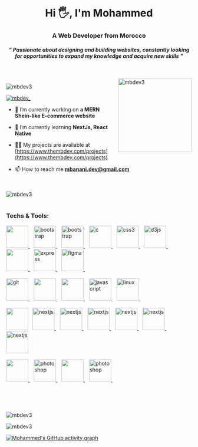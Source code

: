 
  <h1 align="center">Hi 🖐, I'm Mohammed</h1>
  <h3 align="center">A Web Developer from Morocco</h3>
  <h4 align="center" > <i>&ldquo; Passionate about designing and building websites, constantly looking for opportunities to expand my knowledge and acquire new skills &rdquo;</i></h4>
  <br> <br>
  <img align="right" src="https://www.thembdev.com/static/media/mbdev_logo_sm.e00e77dcb86c64f73112577529660357.svg"
    alt="mbdev3" width="200" />
  <p align="left">
    <img src="https://komarev.com/ghpvc/?username=mbdev3&label=Profile%20views&color=e5b60b&style=flat-square"
      alt="mbdev3" />
  </p>
  <p align="left">
    <a href="https://twitter.com/mbdev_" target ="blank"><img
        src="https://img.shields.io/twitter/follow/mbdev_?logo=twitter&style=for-the-badge" alt="mbdev_" /></a>
  </p>
  
 - 🔭 I’m currently working on **a MERN Shein-like E-commerce website**

- 🌱 I’m currently learning **NextJs, React Native**

- 👨‍💻 My projects are available at [https://www.thembdev.com/projects](https://www.thembdev.com/projects)

- 📫 How to reach me **mbanani.dev@gmail.com**

  <br> 
 <img align="center"
    src="https://github-readme-stats.vercel.app/api/top-langs/?username=mbdev3&langs_count=8&theme=react&layout=compact&hide=Jupyter%20Notebook"
    alt="mbdev3"
    data-canonical-src="https://github-readme-stats.vercel.app/api/top-langs/?username=mbdev3&langs_count=8&theme=react&layout=compact"
    style="max-width: 100%" />
  <br> <br>
  <h3 align="left">Techs & Tools:</h3>
  <p align="left">
    <a href="https://developer.mozilla.org/en-US/docs/Web/JavaScript" target="_blank" rel="noreferrer">
      <img
        src="https://upload.wikimedia.org/wikipedia/commons/thumb/9/99/Unofficial_JavaScript_logo_2.svg/1200px-Unofficial_JavaScript_logo_2.svg.png"
        alt="" width="60" />
    </a>
    &ensp;
    <a href="https://reactjs.org/" target="_blank" rel="noreferrer">
      <img src="https://www.thembdev.com/static/media/react.7a637457dceb6762458e31f7b1240939.svg" alt="bootstrap"
        width="60" /> </a>&ensp;
    <a href="https://reactjs.org/" target="_blank" rel="noreferrer">
      <img src="https://upload.wikimedia.org/wikipedia/commons/thumb/8/8e/Nextjs-logo.svg/1200px-Nextjs-logo.svg.png"
        alt="bootstrap" width="60" /> </a>&ensp;
    <a href="https://www.w3schools.com/html/" target="_blank" rel="noreferrer">
      <img src="https://www.thembdev.com/static/media/mbdev-html5.5ee2a51c64575cb472abe9b9b431ad90.svg" alt="c"
        width="60" /> </a>&ensp;
    <a href="https://www.w3schools.com/css/" target="_blank" rel="noreferrer">
      <img src="https://www.thembdev.com/static/media/mbdev-css3.7db7ce67e5cd942bed3d89b3206cb7db.svg" alt="css3"
        width="60" /> </a>&ensp;
    <a href="https://sass-lang.com/" target="_blank" rel="noreferrer">
      <img src="https://www.thembdev.com/static/media/sass.c22f1f0d74f2ae1c0064.png" alt="d3js" width="60" /> </a>&ensp;
    <a href="https://tailwindcss.com/" target="_blank" rel="noreferrer">
      <img
        src="https://upload.wikimedia.org/wikipedia/commons/thumb/d/d5/Tailwind_CSS_Logo.svg/2048px-Tailwind_CSS_Logo.svg.png"
        alt="" width="60" /> </a>&ensp;
    <a href="https://getbootstrap.com/" target="_blank" rel="noreferrer">
      <img src="https://getbootstrap.com/docs/5.2/assets/brand/bootstrap-logo-shadow.png" alt="express" width="60" />
    </a>&ensp;
    <a href="https://styled-components.com/" target="_blank" rel="noreferrer">
      <img src="https://www.thembdev.com/static/media/sc.4f5d44437b86ae9aa20d.webp" alt="figma" width="60" /> </a>&ensp;
    <br />
    <br />
    <a href="https://nodejs.org/en/" target="_blank" rel="noreferrer">
      <img src="https://www.thembdev.com/static/media/nodejs.e8756bc1121181759ae3.png" alt="git" width="60" />
    </a>&ensp;
    <a href="https://expressjs.com/" target="_blank" rel="noreferrer">
      <img src="https://assets.website-files.com/61ca3f775a79ec5f87fcf937/6202fcdee5ee8636a145a41b_1234.png" alt=""
        width="60" /> </a>&ensp;
    <a href="https://www.mongodb.com/" target="_blank" rel="noreferrer">
      <img src="https://g.foolcdn.com/art/companylogos/square/mdb.png" alt="" width="60" /> </a>&ensp;
    <a href="https://d3js.org/" target="_blank" rel="noreferrer">
      <img src="https://www.thembdev.com/static/media/d3.2bab9256af6e144ae575.png" alt="javascript" width="60" />
    </a>&ensp;
    <a href="https://www.electronjs.org/" target="_blank" rel="noreferrer">
      <img src="https://www.thembdev.com/static/media/Electron.8ba8191e8a30aa10de9c.png" alt="linux" width="60" />
    </a>&ensp;<br />
    <br />
    <a href="https://www.python.org/" target="_blank" rel="noreferrer">
      <img
        src="https://upload.wikimedia.org/wikipedia/commons/thumb/c/c3/Python-logo-notext.svg/800px-Python-logo-notext.svg.png"
        alt="" width="60" /></a>&ensp;
    <a href="https://www.selenium.dev/" target="_blank" rel="noreferrer">
      <img src="https://www.thembdev.com/static/media/Selenium.71dd79a1f4d359bc6b50.png" alt="nextjs" width="60" />
    </a>&ensp;
    <a href="https://www.selenium.dev/" target="_blank" rel="noreferrer">
      <img
        src="https://upload.wikimedia.org/wikipedia/commons/thumb/4/4b/Bash_Logo_Colored.svg/1200px-Bash_Logo_Colored.svg.png"
        alt="nextjs" width="60" />
    </a>&ensp;
    <a href="https://www.selenium.dev/" target="_blank" rel="noreferrer">
      <img
        src="https://yt3.ggpht.com/X-rhKMndFm9hT9wIaJns1StBfGbFdLTkAROwm4UZ3n9ucrBky5CFIeeZhSszFXBgQjItzCD0SA=s900-c-k-c0x00ffffff-no-rj"
        alt="nextjs" width="60" />
    </a>&ensp;
    <a href="https://www.selenium.dev/" target="_blank" rel="noreferrer">
      <img
        src="https://upload.wikimedia.org/wikipedia/commons/thumb/1/18/C_Programming_Language.svg/1200px-C_Programming_Language.svg.png"
        alt="nextjs" width="60" />
    </a>&ensp;
    <a href="https://www.selenium.dev/" target="_blank" rel="noreferrer">
      <img src="https://upload.wikimedia.org/wikipedia/commons/thumb/3/35/Tux.svg/1200px-Tux.svg.png" alt="nextjs"
        width="60" />
    </a>&ensp;
    <a href="https://www.selenium.dev/" target="_blank" rel="noreferrer">
      <img src="https://www.docker.com/wp-content/uploads/2022/03/vertical-logo-monochromatic.png" alt="nextjs"
        width="60" />
    </a>
    <br />
    <br />
    <a href="https://www.photoshop.com/en" target="_blank" rel="noreferrer">
      <img src="https://upload.wikimedia.org/wikipedia/commons/3/33/Figma-logo.svg" width="60" />
    </a>&ensp;
    <a href="https://www.photoshop.com/en" target="_blank" rel="noreferrer">
      <img
        src="https://upload.wikimedia.org/wikipedia/commons/thumb/c/c2/Adobe_XD_CC_icon.svg/2101px-Adobe_XD_CC_icon.svg.png"
        alt="photoshop" width="60" />
    </a>&ensp;
    <a href="https://www.photoshop.com/en" target="_blank" rel="noreferrer">
      <img
        src="https://upload.wikimedia.org/wikipedia/commons/thumb/f/fb/Adobe_Illustrator_CC_icon.svg/1200px-Adobe_Illustrator_CC_icon.svg.png"
        width="60" />
    </a>&ensp;
    <a href="https://www.photoshop.com/en" target="_blank" rel="noreferrer">
      <img
        src="https://encrypted-tbn0.gstatic.com/images?q=tbn:ANd9GcTirHxQzoWPUFgJlbSq2gVRsXZjZ_cxygZL7OKlpKk5DI_rWHQf4gGOFh_BKjKax2wb7OY&usqp=CAU"
        alt="photoshop" width="60" />
    </a>&ensp;
  </p>
  <br>
  <br>
  <br>
  
  </p>

  <img align="center" src="https://github-readme-stats.vercel.app/api?username=mbdev3&show_icons=true&theme=react"
    alt="mbdev3"
    data-canonical-src="https://github-readme-stats.vercel.app/api?username=mbdev3&show_icons=true&theme=react"
    style="max-width: 100%" />

  <img align="center" src="https://github-readme-streak-stats.herokuapp.com/?user=mbdev3&theme=react" alt="mbdev3" />

  <p>
    <a href="https://github.com/mbdev3"><img
        src="https://activity-graph.herokuapp.com/graph?username=mbdev3&theme=tokyo-night"
        alt="Mohammed's GitHub activity graph"
        data-canonical-src="https://activity-graph.herokuapp.com/graph?username=mbdev3&theme=tokyo-night"
        style="max-width: 100%" /></a>
  </p>
  
